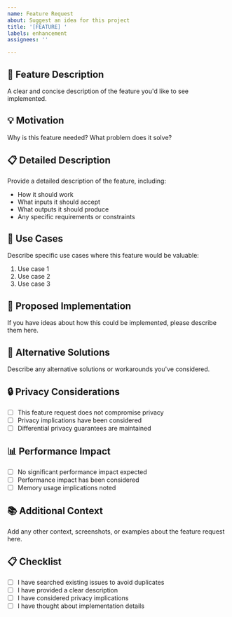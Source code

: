 ```yaml
---
name: Feature Request
about: Suggest an idea for this project
title: '[FEATURE] '
labels: enhancement
assignees: ''

---
```


## 🚀 Feature Description
A clear and concise description of the feature you'd like to see implemented.

## 💡 Motivation
Why is this feature needed? What problem does it solve?

## 📋 Detailed Description
Provide a detailed description of the feature, including:
- How it should work
- What inputs it should accept
- What outputs it should produce
- Any specific requirements or constraints

## 🎯 Use Cases
Describe specific use cases where this feature would be valuable:
1. Use case 1
2. Use case 2
3. Use case 3

## 🔧 Proposed Implementation
If you have ideas about how this could be implemented, please describe them here.

## 🔄 Alternative Solutions
Describe any alternative solutions or workarounds you've considered.

## 🔒 Privacy Considerations
- [ ] This feature request does not compromise privacy
- [ ] Privacy implications have been considered
- [ ] Differential privacy guarantees are maintained

## 📊 Performance Impact
- [ ] No significant performance impact expected
- [ ] Performance impact has been considered
- [ ] Memory usage implications noted

## 📚 Additional Context
Add any other context, screenshots, or examples about the feature request here.

## 📋 Checklist
- [ ] I have searched existing issues to avoid duplicates
- [ ] I have provided a clear description
- [ ] I have considered privacy implications
- [ ] I have thought about implementation details
